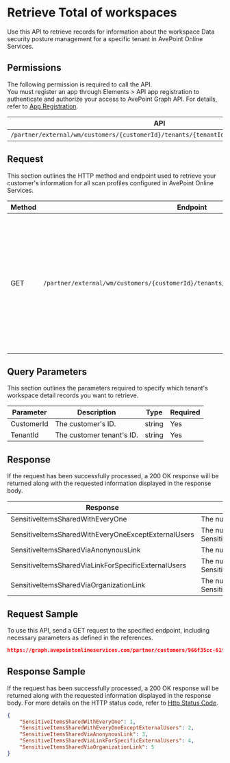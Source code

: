 # Retrieve Total of workspaces

Use this API to retrieve records for information about the workspace Data security posture management for a specific tenant in AvePoint Online Services.  

## Permissions  

The following permission is required to call the API.  
You must register an app through Elements > API app registration to authenticate and authorize your access to AvePoint Graph API. For details, refer to [App Registration](https://cdn.avepoint.com/assets/apelements-webhelp/avepoint-elements-for-partners/index.htm#!Documents/appregistration.htm).

| API | Permission |
|-----------|-----------|
| `/partner/external/wm/customers/{customerId}/tenants/{tenantId}/overview/dspm/insights` | partner.wm.read.all |  


## Request

This section outlines the HTTP method and endpoint used to retrieve your customer's information for all scan profiles configured in AvePoint Online Services.

| Method | Endpoint | Description |
|-----------|-----------|-----------|
|GET|`/partner/external/wm/customers/{customerId}/tenants/{tenantId}/overview/dspm/insights`|Retrieves records for information about the workspace Data security posture management that are match for a specific tenant in AvePoint Online Services.|

## Query Parameters

This section outlines the parameters required to specify which tenant's workspace detail records you want to retrieve.

| Parameter | Description | Type | Required |
| --- | --- | --- | --- |
| CustomerId | The customer's ID. | string | Yes |
| TenantId | The customer tenant's ID. | string | Yes |


## Response

If the request has been successfully processed, a 200 OK response will be returned along with the requested information displayed in the response body.

| Response | Description | Type |
| --- | --- | --- |
| SensitiveItemsSharedWithEveryOne | The number Of SensitiveItemsSharedWithEveryOne. | integer |
| SensitiveItemsSharedWithEveryOneExceptExternalUsers | The number Of SensitiveItemsSharedWithEveryOneExceptExternalUsers. | integer |
| SensitiveItemsSharedViaAnonynousLink | The number Of SensitiveItemsSharedViaAnonynousLink.  | integer |
| SensitiveItemsSharedViaLinkForSpecificExternalUsers | The number Of SensitiveItemsSharedViaLinkForSpecificExternalUsers. | integer |
| SensitiveItemsSharedViaOrganizationLink | The number Of SensitiveItemsSharedViaOrganizationLink. | integer |


## Request Sample

To use this API, send a GET request to the specified endpoint, including necessary parameters as defined in the references.

```json
https://graph.avepointonlineservices.com/partner/customers/966f35cc-61f4-4070-819c-25cdbcf82a07/tenants/0c7715b3-bc2f-4c4c-a8a0-f3634dcfacec/overview/dspm/insights
```

## Response Sample

If the request has been successfully processed, a 200 OK response will be returned along with the requested information displayed in the response body. For more details on the HTTP status code, refer to [Http Status Code](https://learn.avepoint.com/docs/Use-AvePoint-Graph-API.html#http-status-code).

```json 
{
    "SensitiveItemsSharedWithEveryOne": 1,
    "SensitiveItemsSharedWithEveryOneExceptExternalUsers": 2,
    "SensitiveItemsSharedViaAnonynousLink": 3,
    "SensitiveItemsSharedViaLinkForSpecificExternalUsers": 4,
    "SensitiveItemsSharedViaOrganizationLink": 5
}